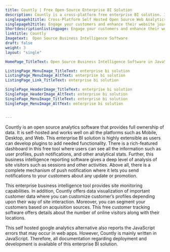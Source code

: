 ```yaml
---
title: Countly | Free Open Source Enterprise BI Solution
description: Countly is a cross-platform free enterprise BI solution. It offers campaign attribution, visitor information, push notifications and error reporting features.
singlepageh1title: Cross-Platform Self Hosted Open Source Web Analytics Software
singlepageh2title: Engage your customers and enhance their website journey. Countly offers API and many plugins to help you understand the visitor's behavior and site performance.
Shortdescriptionlistingpage: Engage your customers and enhance their website journey. Countly offers API and many plugins to help you understand the visitor's behavior and site performance.
linktitle: Countly
Imagetext:  Open Source Business Intelligence Software
draft: false
weight: 3
layout: "single"

HomePage_TitleText: Open Source Business Intelligence Software in JavaScript

ListingPage_MenuImage_TitleText: enterprise bi solution
ListingPage_MenuImage_AltText: enterprise bi solution
ListingPage_Link_TitleText: enterprise bi solution

SinglePage_HeaderImage_TitleText: enterprise bi solution
SinglePage_HeaderImage_AltText: enterprise bi solution
SinglePage_MenuImage_TitleText: enterprise bi solution
SinglePage_MenuImage_AltText: enterprise bi solution


---
```


Countly is an open source analytics software that provides full ownership of data. It is self-hosted and works well on all the platforms such as Mobile, Desktop, and Web. This enterprise BI solution is highly extensible as users can develop plugins to add needed functionality. There is a rich-featured dashboard in this free tool where users can see all the information such as user profiles, push notifications, and other analytical stats. Further, this business intelligence reporting software gives a deep level of analysis of site visitors such as sessions and other activities. Above all, there is a complete mechanism of push notification where it lets you send notifications to your customers about any update or promotion.

This enterprise business intelligence tool provides site monitoring capabilities. In addition, Countly offers data visualization of important customer data where you can customize customer’s profiles depending upon their way of site interaction. Moreover, you can segment your customers based on acquisition sources. This free customer tracking software offers details about the number of online visitors along with their locations.

This self hosted google analytics alternative also reports the JavaScript errors that may occur in web apps. However, Countly is mainly written in JavaScript. Therefore, all documentation regarding deployment and development is available of this enterprise BI solution.

<a class="anchor" id="requirements" name="requirements" style="font-size: 12.16px;"></a>
